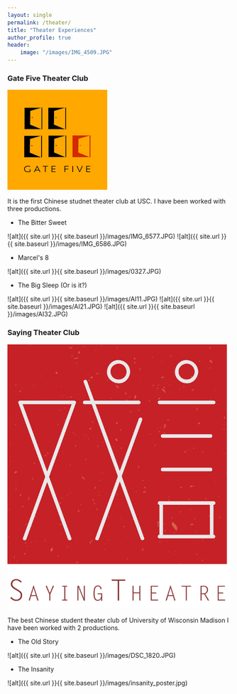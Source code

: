 ```yaml
---
layout: single
permalink: /theater/
title: "Theater Experiences"
author_profile: true
header:
    image: "/images/IMG_4509.JPG"
---
```


### Gate Five Theater Club
![Gate Five Logo](/images/gatefive.png)

It is the first Chinese studnet theater club at USC.
I have been worked with three productions.
* The Bitter Sweet

![alt]({{ site.url }}{{ site.baseurl }}/images/IMG_6577.JPG)
![alt]({{ site.url }}{{ site.baseurl }}/images/IMG_6586.JPG)

* Marcel's 8

![alt]({{ site.url }}{{ site.baseurl }}/images/0327.JPG)

* The Big Sleep (Or is it?)

![alt]({{ site.url }}{{ site.baseurl }}/images/AI11.JPG)
![alt]({{ site.url }}{{ site.baseurl }}/images/AI21.JPG)
![alt]({{ site.url }}{{ site.baseurl }}/images/AI32.JPG)

### Saying  Theater Club
![Saying Logo](/images/saying.png)

The best Chinese student theater club of University of Wisconsin Madison
I have been worked with 2 productions.
* The Old Story

![alt]({{ site.url }}{{ site.baseurl }}/images/DSC_1820.JPG)

* The Insanity

![alt]({{ site.url }}{{ site.baseurl }}/images/insanity_poster.jpg)